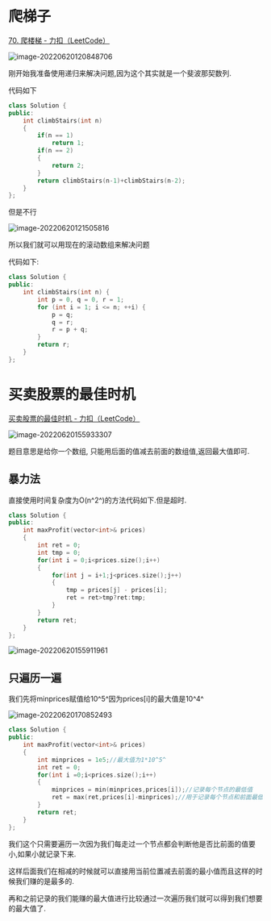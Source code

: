# 爬梯子

[70. 爬楼梯 - 力扣（LeetCode）](https://leetcode.cn/problems/climbing-stairs/)

![image-20220620120848706](https://biji-ssw.oss-cn-beijing.aliyuncs.com/obsidian/202206201208897.png)

刚开始我准备使用递归来解决问题,因为这个其实就是一个斐波那契数列.

代码如下

```cpp
class Solution {
public:
    int climbStairs(int n) 
    {
        if(n == 1)
            return 1;
        if(n == 2)
        {
            return 2;
        }
        return climbStairs(n-1)+climbStairs(n-2);
    }
};
```

但是不行

![image-20220620121505816](https://biji-ssw.oss-cn-beijing.aliyuncs.com/obsidian/202206201215001.png)

所以我们就可以用现在的滚动数组来解决问题

代码如下:

```cpp
class Solution {
public:
    int climbStairs(int n) {
        int p = 0, q = 0, r = 1;
        for (int i = 1; i <= n; ++i) {
            p = q; 
            q = r; 
            r = p + q;
        }
        return r;
    }
};
```

# 买卖股票的最佳时机

[买卖股票的最佳时机 - 力扣（LeetCode）](https://leetcode.cn/problems/best-time-to-buy-and-sell-stock/submissions/)

![image-20220620155933307](https://biji-ssw.oss-cn-beijing.aliyuncs.com/obsidian/202206201559451.png)

题目意思是给你一个数组, 只能用后面的值减去前面的数组值,返回最大值即可.

## 暴力法

直接使用时间复杂度为O(n^2^)的方法代码如下.但是超时.



```cpp
class Solution {
public:
    int maxProfit(vector<int>& prices) 
    {
        int ret = 0;
        int tmp = 0;
        for(int i = 0;i<prices.size();i++)
        {
            for(int j = i+1;j<prices.size();j++)
            {
                tmp = prices[j] - prices[i];
                ret = ret>tmp?ret:tmp;
            }
        }
        return ret;
    }
};
```

![image-20220620155911961](https://biji-ssw.oss-cn-beijing.aliyuncs.com/obsidian/202206201559114.png)

## 只遍历一遍

我们先将minprices赋值给10^5^因为prices[i]的最大值是10^4^

![image-20220620170852493](https://biji-ssw.oss-cn-beijing.aliyuncs.com/obsidian/202206201708618.png)

```cpp
class Solution {
public:
    int maxProfit(vector<int>& prices) 
    {
        int minprices = 1e5;//最大值为1*10^5^
        int ret = 0;
        for(int i =0;i<prices.size();i++)
        {
            minprices = min(minprices,prices[i]);//记录每个节点的最低值
            ret = max(ret,prices[i]-minprices);//用于记录每个节点和前面最低值相减的最大值.
        }
        return ret;
    }
};
```

我们这个只需要遍历一次因为我们每走过一个节点都会判断他是否比前面的值要小,如果小就记录下来.

这样后面我们在相减的时候就可以直接用当前位置减去前面的最小值而且这样的时候我们赚的是最多的.

再和之前记录的我们能赚的最大值进行比较通过一次遍历我们就可以得到我们想要的最大值了.
